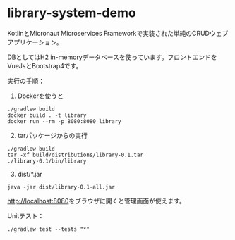 # library-system-demo

KotlinとMicronaut Microservices Frameworkで実装された単純のCRUDウェブアプリケーション。

DBとしてはH2 in-memoryデータベースを使っています。フロントエンドをVueJsとBootstrap4です。

実行の手順；
1) Dockerを使うと
```shell script
./gradlew build
docker build . -t library
docker run --rm -p 8080:8080 library
```
2) tarパッケージからの実行
```shell script
./gradlew build
tar -xf build/distributions/library-0.1.tar
./library-0.1/bin/library
```

3) dist/*.jar
```shell script
java -jar dist/library-0.1-all.jar
```
[http://localhost:8080](http://localhost:8080)をブラウザに開くと管理画面が使えます。

Unitテスト：
```shell script
./gradlew test --tests "*"
```